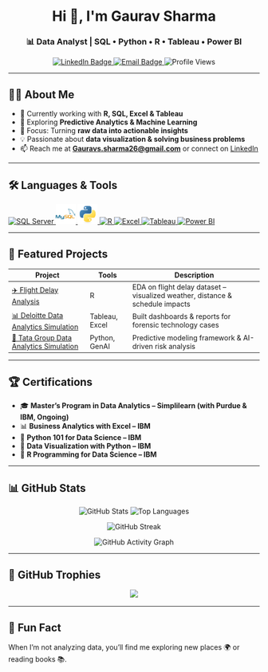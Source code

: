 <!-- Profile Header -->
<h1 align="center">Hi 👋, I'm Gaurav Sharma</h1>
<h3 align="center">📊 Data Analyst | SQL • Python • R • Tableau • Power BI</h3>

<p align="center">
  <a href="https://www.linkedin.com/in/gauravs26" target="_blank">
    <img src="https://img.shields.io/badge/LinkedIn-Connect-blue?logo=linkedin" alt="LinkedIn Badge" />
  </a>
  <a href="mailto:Gauravs.sharma26@gmail.com" target="_blank">
    <img src="https://img.shields.io/badge/Email-Contact-red?logo=gmail" alt="Email Badge" />
  </a>
  <img src="https://komarev.com/ghpvc/?username=gauravsharma2605&label=Profile%20views&color=0e75b6&style=flat" alt="Profile Views" />
</p>

---

## 👨‍💻 About Me  

- 🔭 Currently working with **R, SQL, Excel & Tableau**  
- 🌱 Exploring **Predictive Analytics & Machine Learning**  
- 🎯 Focus: Turning **raw data into actionable insights**  
- 💡 Passionate about **data visualization & solving business problems**  
- 📫 Reach me at **Gauravs.sharma26@gmail.com** or connect on [LinkedIn](https://www.linkedin.com/in/gauravs26)  

---

## 🛠️ Languages & Tools  
<p align="left">
  <a href="https://www.microsoft.com/en-us/sql-server" target="_blank" rel="noreferrer">
    <img src="https://www.svgrepo.com/show/303229/microsoft-sql-server-logo.svg" alt="SQL Server" width="40" height="40"/>
  </a>
  <a href="https://www.mysql.com/" target="_blank" rel="noreferrer">
    <img src="https://raw.githubusercontent.com/devicons/devicon/master/icons/mysql/mysql-original-wordmark.svg" alt="MySQL" width="40" height="40"/>
  </a>
  <a href="https://www.python.org" target="_blank" rel="noreferrer"> 
    <img src="https://raw.githubusercontent.com/devicons/devicon/master/icons/python/python-original.svg" alt="Python" width="40" height="40"/>
  </a>
  <a href="https://www.r-project.org/" target="_blank" rel="noreferrer">
    <img src="https://www.r-project.org/logo/Rlogo.png" alt="R" width="40" height="40"/>
  </a>
  <a href="https://www.microsoft.com/en/microsoft-365/excel" target="_blank" rel="noreferrer">
    <img src="https://img.icons8.com/color/48/microsoft-excel-2019--v1.png" alt="Excel" width="40" height="40"/>
  </a>
  <a href="https://www.tableau.com/" target="_blank" rel="noreferrer">
    <img src="https://img.icons8.com/color/48/tableau-software.png" alt="Tableau" width="40" height="40"/>
  </a>
  <a href="https://powerbi.microsoft.com/" target="_blank" rel="noreferrer">
    <img src="https://img.icons8.com/color/48/power-bi.png" alt="Power BI" width="40" height="40"/>
  </a>
</p>

---

## 🚀 Featured Projects  

| Project | Tools | Description |
|---------|-------|-------------|
| [✈️ Flight Delay Analysis](https://github.com/gauravsharma2605) | R | EDA on flight delay dataset – visualized weather, distance & schedule impacts |
| [📊 Deloitte Data Analytics Simulation](https://github.com/gauravsharma2605) | Tableau, Excel | Built dashboards & reports for forensic technology cases |
| [🤖 Tata Group Data Analytics Simulation](https://github.com/gauravsharma2605) | Python, GenAI | Predictive modeling framework & AI-driven risk analysis |

---

## 🏆 Certifications  
- 🎓 **Master’s Program in Data Analytics – Simplilearn (with Purdue & IBM, Ongoing)**  
- 📊 **Business Analytics with Excel – IBM**  
- 🐍 **Python 101 for Data Science – IBM**  
- 🏅 **Data Visualization with Python – IBM**  
- 📑 **R Programming for Data Science – IBM**  

---

## 📊 GitHub Stats  
<p align="center">
  <img src="https://github-readme-stats.vercel.app/api?username=gauravsharma2605&show_icons=true&locale=en" alt="GitHub Stats" height="150"/>
  <img src="https://github-readme-stats.vercel.app/api/top-langs?username=gauravsharma2605&show_icons=true&locale=en&layout=compact" alt="Top Languages" height="150"/>
</p>

<p align="center">
  <img src="https://github-readme-streak-stats.herokuapp.com/?user=gauravsharma2605&" alt="GitHub Streak" />
</p>

<p align="center">
  <img src="https://github-readme-activity-graph.vercel.app/graph?username=gauravsharma2605&theme=react-dark" alt="GitHub Activity Graph"/>
</p>

---

## 🏅 GitHub Trophies  
<p align="center">
  <img src="https://github-profile-trophy.vercel.app/?username=gauravsharma2605&theme=darkhub&row=1&column=6" />
</p>

---

## 🎯 Fun Fact  
When I’m not analyzing data, you’ll find me exploring new places 🌍 or reading books 📚.  
